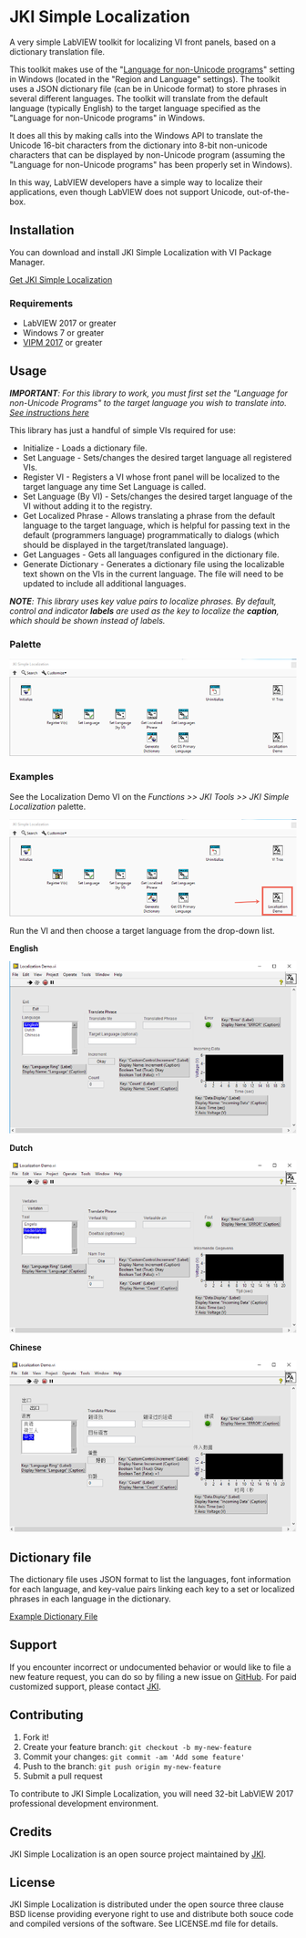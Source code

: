 # JKI Simple Localization
A very simple LabVIEW toolkit for localizing VI front panels, based on a dictionary translation file.

This toolkit makes use of the "[Language for non-Unicode programs](https://www.digitalcitizen.life/changing-display-language-used-non-unicode-programs)" setting in Windows (located in the "Region and Language" settings). The toolkit uses a JSON dictionary file (can be in Unicode format) to store phrases in several different languages.  The toolkit will translate from the default language (typically English) to the target language specified as the "Language for non-Unicode programs" in Windows.

It does all this by making calls into the Windows API to translate the Unicode 16-bit characters from the dictionary into 8-bit non-unicode characters that can be displayed by non-Unicode program (assuming the "Language for non-Unicode programs" has been properly set in Windows).

In this way, LabVIEW developers have a simple way to localize their applications, even though LabVIEW does not support Unicode, out-of-the-box.

## Installation

You can download and install JKI Simple Localization with VI Package Manager.

[Get JKI Simple Localization](http://vipm.jki.net/#!/package/jki_lib_simple-localization)

### Requirements
- LabVIEW 2017 or greater
- Windows 7 or greater
- [VIPM 2017](https://vipm.jki.net) or greater

## Usage

*__IMPORTANT__: For this library to work, you must first set the "Language for non-Unicode Programs" to the target language you wish to translate into. [See instructions here](https://github.com/JKISoftware/JKI-Simple-Localization/wiki/Configuring-Windows-Language-(System-Locale))*

This library has just a handful of simple VIs required for use:

- Initialize - Loads a dictionary file.
- Set Language - Sets/changes the desired target language all registered VIs.
- Register VI - Registers a VI whose front panel will be localized to the target language any time Set Language is called.
- Set Language (By VI) - Sets/changes the desired target language of the VI without adding it to the registry.
- Get Localized Phrase - Allows translating a phrase from the default language to the target language, which is helpful for passing text in the default (programmers language) programmatically to dialogs (which should be displayed in the target/translated language).
- Get Languages - Gets all languages configured in the dictionary file.
- Generate Dictionary - Generates a dictionary file using the localizable text shown on the VIs in the current language. The file will need to be updated to include all additional languages.

*__NOTE__: This library uses key value pairs to localize phrases. By default, control and indicator __labels__ are used as the key to localize the __caption__, which should be shown instead of labels.*

### Palette

![SimpleLocalizationPalette](https://github.com/JKISoftware/JKI-Simple-Localization/blob/master/documentation%20support/Simple%20Localization%20Palette.png)

### Examples

See the Localization Demo VI on the *Functions >> JKI Tools >> JKI Simple Localization* palette.

![LocalizationDemoPalette](https://github.com/JKISoftware/JKI-Simple-Localization/blob/master/documentation%20support/Localization%20Demo%20Palette.png)

Run the VI and then choose a target language from the drop-down list.

__English__

![Example_english](https://github.com/JKISoftware/JKI-Simple-Localization/blob/master/documentation%20support/Example_english.png)

__Dutch__

![Example_dutch](https://github.com/JKISoftware/JKI-Simple-Localization/blob/master/documentation%20support/Example_dutch.png)

__Chinese__

![Example_chinese](https://github.com/JKISoftware/JKI-Simple-Localization/blob/master/documentation%20support/Example_chinese.png)

## Dictionary file

The dictionary file uses JSON format to list the languages, font information for each language, and key-value pairs linking each key to a set or localized phrases in each language in the dictionary.

[Example Dictionary File](https://github.com/JKISoftware/JKI-Simple-Localization/wiki/Example-Dictionary-File)

## Support

If you encounter incorrect or undocumented behavior or would like to file a new feature request, you can do so by filing a new issue on
[GitHub](https://github.com/JKISoftware/JKI-Simple-Localization/issues). For paid customized support, please contact [JKI](http://jki.net).

## Contributing

1. Fork it!
2. Create your feature branch: `git checkout -b my-new-feature`
3. Commit your changes: `git commit -am 'Add some feature'`
4. Push to the branch: `git push origin my-new-feature`
5. Submit a pull request

To contribute to JKI Simple Localization, you will need 32-bit LabVIEW 2017 professional development environment.

## Credits

JKI Simple Localization is an open source project maintained by [JKI](http://jki.net).

## License

JKI Simple Localization is distributed under the open source three clause BSD license providing everyone right to use and distribute both souce code and compiled versions of the software. See LICENSE.md file for details.
